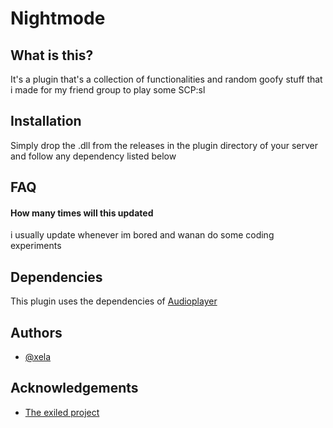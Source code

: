 
# Nightmode

## What is this?
It's a plugin that's a collection of functionalities and random goofy stuff that i made for my friend group to play some SCP:sl

## Installation

Simply drop the .dll from the releases in the plugin directory of your server and follow any dependency listed below

    
## FAQ

#### How many times will this updated
i usually update whenever im bored and wanan do some coding experiments

## Dependencies
This plugin uses the dependencies of [Audioplayer](https://github.com/Edren-Baton-Team/AudioPlayer/tree/master)

## Authors

- [@xela](https://github.com/xela-the-proto)


## Acknowledgements

 - [The exiled project](https://github.com/Exiled-Team/EXILED)

